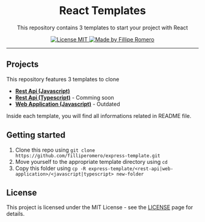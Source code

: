 <h1 align="center">React Templates</h1>
<p align="center">This repository contains 3 templates to start your project with React</p>

<p align="center">
  <a href="https://opensource.org/licenses/MIT">
    <img src="https://img.shields.io/badge/License-MIT-blue.svg" alt="License MIT">
  </a>
  <a href="linkedin.com/in/filliperomero">
    <img alt="Made by Fillipe Romero" src="https://img.shields.io/badge/Made%20by-Fillipe%20Romero-blueviolet">
  </a>
</p>

<hr />

## Projects

This repository features 3 templates to clone

- [**Rest Api (Javascript)**](https://github.com/filliperomero/express-template/tree/master/rest-api/javascript)
- [**Rest Api (Typescript)**](https://github.com/filliperomero/express-template/tree/master/rest-api/typescript) - Comming soon
- [**Web Application (Javascript)**](https://github.com/filliperomero/express-template/tree/master/web-application/javascript) - Outdated

Inside each template, you will find all informations related in README file.

## Getting started

1. Clone this repo using `git clone https://github.com/filliperomero/express-template.git`
2. Move yourself to the appropriate template directory using `cd`
3. Copy this folder using `cp -R express-template/<rest-api|web-application>/<javascript|typescript> new-folder`

## License

This project is licensed under the MIT License - see the [LICENSE](https://opensource.org/licenses/MIT) page for details.